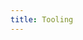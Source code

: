 ```yaml
---
title: Tooling
---
```


<!--This page is generated from the TOOLING.md page on the org-level
documentation at https://github.com/pulsar-edit/.github-->

<!-- @include: @orgdocs/TOOLING.md -->
